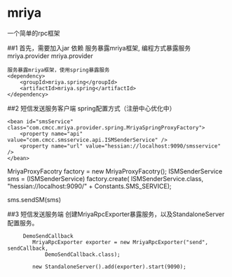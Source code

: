 # mriya
一个简单的rpc框架


##1 首先，需要加入jar 依赖
服务暴露mriya框架, 编程方式暴露服务
	<dependency>
		<groupId>mriya.provider</groupId>
		<artifactId>mriya.provider</artifactId>
	</dependency>
	
	服务暴露mriya框架，使用spring暴露服务
	<dependency>
		<groupId>mriya.spring</groupId>
		<artifactId>mriya.spring</artifactId>
	</dependency>
	

##2 短信发送服务客户端
	spring配置方式（注册中心优化中）
	
	<bean id="smsService" class="com.cmcc.mriya.provider.spring.MriyaSpringProxyFactory">
		<property name="api" value="com.cmcc.smsservice.api.ISMSenderService" />
		<property name="url" value="hessian://localhost:9090/smsservice" />
	</bean>



MriyaProxyFacotry factory = new MriyaProxyFacotry();
	ISMSenderService sms = (ISMSenderService) factory.create(
				ISMSenderService.class, "hessian://localhost:9090/"
						+ Constants.SMS_SERVICE);
 
 sms.sendSM(sms)
 
##3 短信发送服务端
 创建MriyaRpcExporter暴露服务，以及StandaloneServer 配置服务。

		 DemoSendCallback
			MriyaRpcExporter exporter = new MriyaRpcExporter("send", sendCallback,
				DemoSendCallback.class);

			new StandaloneServer().add(exporter).start(9090);
